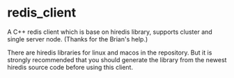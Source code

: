# redis_client
A C++ redis client which is base on hiredis library, supports cluster and single server node.
(Thanks for the Brian's help.)

There are hiredis libraries for linux and macos in the repository. But it is strongly recommended that you should generate the library from the newest hiredis source code before using this client.

